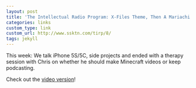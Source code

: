 ```yaml
---
layout: post
title: 'The Intellectual Radio Program: X-Files Theme, Then A Mariachi Band'
categories: links
custom_type: link
custom_url: http://www.ssktn.com/tirp/8/
tags: jekyll
---
```

This week: We talk iPhone 5S/5C, side projects and ended with a therapy session with Chris on whether he should make Minecraft videos or keep podcasting.

Check out the [video version](http://www.youtube.com/watch?v=hx6Ao4CB9t4&feature=share)!
